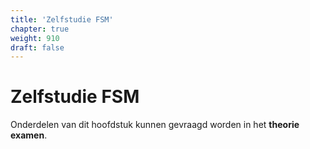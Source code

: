 ```yaml
---
title: 'Zelfstudie FSM'
chapter: true
weight: 910
draft: false
---
```


# Zelfstudie FSM

Onderdelen van dit hoofdstuk kunnen gevraagd worden in het **theorie examen**.